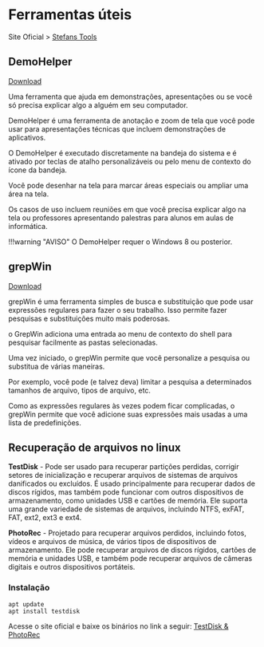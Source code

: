 # Ferramentas úteis
Site Oficial > [Stefans Tools](https://tools.stefankueng.com/)

## DemoHelper
[Download](https://github.com/stefankueng/demohelper/releases/latest)

Uma ferramenta que ajuda em demonstrações, apresentações ou se você só precisa explicar algo a alguém em seu computador.

DemoHelper é uma ferramenta de anotação e zoom de tela que você pode usar para apresentações técnicas que incluem demonstrações de aplicativos.

O DemoHelper é executado discretamente na bandeja do sistema e é ativado por teclas de atalho personalizáveis ou pelo menu de contexto do ícone da bandeja.

Você pode desenhar na tela para marcar áreas especiais ou ampliar uma área na tela.

Os casos de uso incluem reuniões em que você precisa explicar algo na tela ou professores apresentando palestras para alunos em aulas de informática.

!!!warning "AVISO"
    O DemoHelper requer o Windows 8 ou posterior.

## grepWin
[Download](https://github.com/stefankueng/grepWin/releases/latest)

grepWin é uma ferramenta simples de busca e substituição que pode usar expressões regulares para fazer o seu trabalho. Isso permite fazer pesquisas e substituições muito mais poderosas.

o GrepWin adiciona uma entrada ao menu de contexto do shell para pesquisar facilmente as pastas selecionadas.

Uma vez iniciado, o grepWin permite que você personalize a pesquisa ou substitua de várias maneiras.

Por exemplo, você pode (e talvez deva) limitar a pesquisa a determinados tamanhos de arquivo, tipos de arquivo, etc.

Como as expressões regulares às vezes podem ficar complicadas, o grepWin permite que você adicione suas expressões mais usadas a uma lista de predefinições.

## Recuperação de arquivos no linux
**TestDisk** - Pode ser usado para recuperar partições perdidas, corrigir setores de inicialização e recuperar arquivos de sistemas de arquivos danificados ou excluídos. É usado principalmente para recuperar dados de discos rígidos, mas também pode funcionar com outros dispositivos de armazenamento, como unidades USB e cartões de memória. Ele suporta uma grande variedade de sistemas de arquivos, incluindo NTFS, exFAT, FAT, ext2, ext3 e ext4.

**PhotoRec** - Projetado para recuperar arquivos perdidos, incluindo fotos, vídeos e arquivos de música, de vários tipos de dispositivos de armazenamento. Ele pode recuperar arquivos de discos rígidos, cartões de memória e unidades USB, e também pode recuperar arquivos de câmeras digitais e outros dispositivos portáteis.

### Instalação
~~~
apt update
apt install testdisk
~~~
Acesse o site oficial e baixe os binários no link a seguir: [TestDisk & PhotoRec](https://www.cgsecurity.org/wiki/TestDisk_Download)
